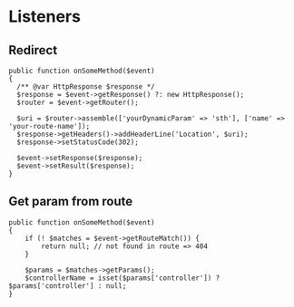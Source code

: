 # Listeners

## Redirect

    public function onSomeMethod($event)
    {
      /** @var HttpResponse $response */
      $response = $event->getResponse() ?: new HttpResponse();
      $router = $event->getRouter();
    
      $uri = $router->assemble(['yourDynamicParam' => 'sth'], ['name' => 'your-route-name']);
      $response->getHeaders()->addHeaderLine('Location', $uri);
      $response->setStatusCode(302);
    
      $event->setResponse($response);
      $event->setResult($response);
    }

## Get param from route

    public function onSomeMethod($event)
    {
        if (! $matches = $event->getRouteMatch()) {
            return null; // not found in route => 404
        }

        $params = $matches->getParams();
        $controllerName = isset($params['controller']) ? $params['controller'] : null;
    }
